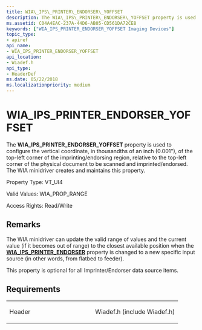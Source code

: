 ```yaml
---
title: WIA\_IPS\_PRINTER\_ENDORSER\_YOFFSET
description: The WIA\_IPS\_PRINTER\_ENDORSER\_YOFFSET property is used to configure the vertical coordinate, in thousandths of an inch (0.001 \ 0034;), of the top-left corner of the imprinting/endorsing region, relative to the top-left corner of the physical document to be scanned and imprinted/endorsed. The WIA minidriver creates and maintains this property.
ms.assetid: C04A4EAC-237A-44D6-AB05-CD561DA72CE8
keywords: ["WIA_IPS_PRINTER_ENDORSER_YOFFSET Imaging Devices"]
topic_type:
- apiref
api_name:
- WIA_IPS_PRINTER_ENDORSER_YOFFSET
api_location:
- Wiadef.h
api_type:
- HeaderDef
ms.date: 05/22/2018
ms.localizationpriority: medium
---
```


# WIA\_IPS\_PRINTER\_ENDORSER\_YOFFSET


The **WIA\_IPS\_PRINTER\_ENDORSER\_YOFFSET** property is used to configure the vertical coordinate, in thousandths of an inch (0.001"), of the top-left corner of the imprinting/endorsing region, relative to the top-left corner of the physical document to be scanned and imprinted/endorsed. The WIA minidriver creates and maintains this property.




Property Type: VT\_UI4

Valid Values: WIA\_PROP\_RANGE

Access Rights: Read/Write

Remarks
-------

The WIA minidriver can update the valid range of values and the current value (if it becomes out of range) to the closest available position when the [**WIA\_IPS\_PRINTER\_ENDORSER**](wia-ips-printer-endorser.md) property is changed to a new specific input source (in other words, from flatbed to feeder).

This property is optional for all Imprinter/Endorser data source items.

Requirements
------------

<table>
<colgroup>
<col width="50%" />
<col width="50%" />
</colgroup>
<tbody>
<tr class="odd">
<td><p>Header</p></td>
<td>Wiadef.h (include Wiadef.h)</td>
</tr>
</tbody>
</table>

 

 





